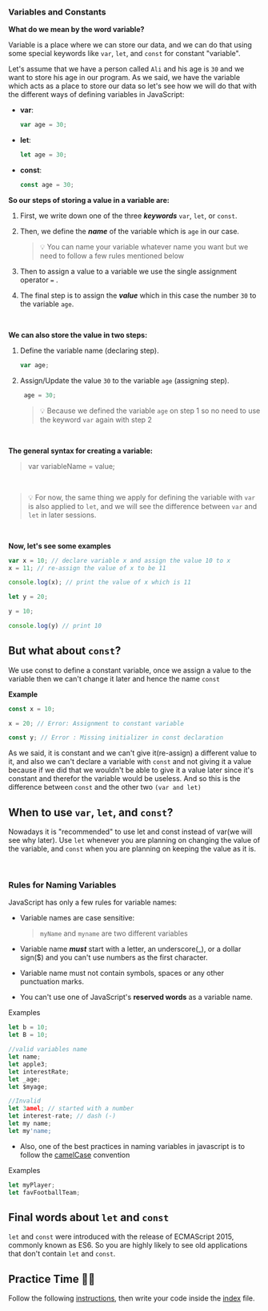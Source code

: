 ### <a id="variables">Variables and Constants</a>
**What do we mean by the word variable?**

Variable is a place where we can store our data, and we can do that using some special keywords like `var`, `let`, and `const` for constant "variable".

Let's assume that we have a person called `Ali` and his age is `30` and we want to store his age in our program. As we said, we have the variable which acts as a place to store our data so let's see how we will do that with the different ways of defining variables in JavaScript:

- **var**:
    ```js 
    var age = 30;
    ``` 

- **let**:
  ```js
  let age = 30;
  ```
- **const**:
  ```js
  const age = 30;
  ```
**So our steps of storing a value in a variable are:**

1. First, we write down one of the three ***keywords*** `var`, `let`, or `const`.

1. Then, we define the ***name*** of the variable which is `age` in our case.
   > 💡 You can name your variable whatever name you want but we need to follow a few rules mentioned below

1. Then to assign a value to a variable we use the single assignment operator `=` .

1. The final step is to assign the ***value*** which in this case the number `30` to the variable `age`.

<br>

**We can also store the value in two steps:**

1. Define the variable name (declaring step).
    ```js 
    var age;
    ``` 
1. Assign/Update the value `30` to the variable `age` (assigning step).
   ```js
    age = 30;
   ```
   >💡 Because we defined the variable `age` on step 1 so no need to use the keyword `var` again with step 2

<br>

**The general syntax for creating a variable:**
>var variableName = value;

<br>

> 💡 For now, the same thing we apply for defining the variable with `var` is also applied to `let`, and we will see the difference between `var` and `let` in later sessions.

<br>

**Now, let's see some examples**

```js
var x = 10; // declare variable x and assign the value 10 to x
x = 11; // re-assign the value of x to be 11

console.log(x); // print the value of x which is 11

let y = 20;

y = 10;

console.log(y) // print 10
```

## But what about `const`?
We use const to define a constant variable, once we assign a value to the variable then we can't change it later and hence the name `const`

**Example**

```js
const x = 10; 

x = 20; // Error: Assignment to constant variable

const y; // Error : Missing initializer in const declaration

```

As we said, it is constant and we can't give it(re-assign) a different value to it, and also we can't declare a variable with `const` and not giving it a value because if we did that we wouldn't be able to give it a value later since it's constant and therefor the variable would be useless. And so this is the difference between `const` and the other two `(var and let)`

## When to use `var`, `let`, and `const`?

Nowadays it is "recommended" to use let and const instead of var(we will see why later). Use `let` whenever you are planning on changing the value of the variable, and `const` when you are planning on keeping the value as it is.

<br/>

### Rules for Naming Variables
JavaScript has only a few rules for variable names:

* Variable names are case sensitive:
  
  > `myName` and `myname` are two different variables

* Variable name ***must*** start with a letter, an underscore(_), or a dollar sign($) and you can't use numbers as the first character.

* Variable name must not contain symbols, spaces or any other punctuation marks.

* You can't use one of JavaScript's **reserved words** as a variable name.

Examples

```js
let b = 10;
let B = 10;

//valid variables name
let name;
let apple3;
let interestRate;
let _age;
let $myage;

//Invalid
let 3amel; // started with a number
let interest-rate; // dash (-)
let my name;
let my'name;

```

* Also, one of the best practices in naming variables in javascript is to follow the [camelCase](https://en.wikipedia.org/wiki/Naming_convention_(programming)) convention

Examples

```js
let myPlayer;
let favFootballTeam;
```

## Final words about `let` and `const`

`let` and `const` were introduced with the release of ECMAScript 2015, commonly known as ES6. So you are highly likely to see old applications that don't contain `let` and `const`.

## Practice Time 👨‍💻

Follow the following [instructions](https://repl.it/@CodeAcademy1/Declaring-Variables#instructions.md), then write your code inside the [index](https://repl.it/@CodeAcademy1/Declaring-Variables#index.js) file.

